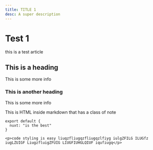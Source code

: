 ```yaml
---
title: TITLE 1
desc: A super description
---
```


# Test 1

this is a test article

## This is a heading

This is some more info

### This is another heading

This is some more info

<div class="bg-blue-500 text-white p-4 mb-4">
  This is HTML inside markdown that has a class of note
</div>

<info-box>
  <template #info-box>
    This is a vue component inside markdown using slots
  </template>
</info-box>

```js[nuxt.config.js]
export default {
  nuxt: "is the best"
}
```
```html[my-first-blog-post.md]
<p>code styling is easy liuqzfliugqzfliugqzlfiyg iulgZFILG ILUGfz iugLZUIGF LiugzfluigZFUIG LIUGFIUHGLQIUF iqufiugq</p>
```
